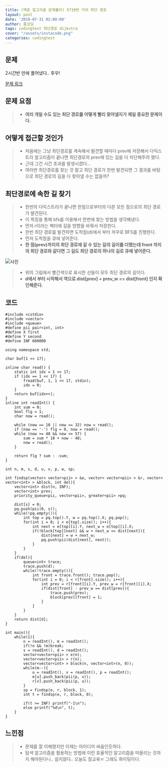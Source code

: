 ```yaml
---
title: (백준 알고리즘 문제풀이) 5719번 거의 최단 경로
layout: post
date: '2019-07-31 02:00:00'
author: 줌코딩
tags: codingtest 최단경로 dijkstra
cover: "/assets/instacode.png"
categories: codingtest
---
```


## 문제

2시간반 만에 풀어냈다.. 후우!

[문제 링크](https://www.acmicpc.net/problem/5719)

## 문제 요점

>* **여러 개일 수도 있는 최단 경로를 어떻게 빨리 찾아낼지가 제일 중요한 문제이다.**

## 어떻게 접근할 것인가

>* 처음에는 그냥 최단경로를 계속해서 발견할 때마다 prev에 저장해서 다익스트라 알고리즘이 끝나면 최단경로의 prev에 있는 길을 다 차단해주려 했다.
>* 근데 그건 시간 초과를 발생시켰다...
>* 여러번 최단경로를 찾는 것 말고 최단 경로가 한번 발견되면 그 결과를 바탕으로 최단 경로의 길을 다 찾아낼 수는 없을까?

## 최단경로에 속한 길 찾기

>* 한번의 다익스트라가 끝나면 한점으로부터의 다른 모든 점으로의 최단 경로가 발견된다.
>* 이 특징을 통해 bfs를 이용해서 한번에 찾는 방법을 생각해냈다.
>* 먼저 r이라는 벡터에 길을 방향을 바꿔서 저장한다.
>* 한번 최단 경로를 발견하면 도착점(d)에서 부터 꺼꾸로 BFS를 진행한다.
>* 먼저 도착점을 큐에 넣어준다.
>* **한 점(prev)까지의 최단 경로에 갈 수 있는 길의 길이를 더했는데 front 까지의 최단 경로와 같다면 그 길도 최단 경로의 하나의 길로 큐에 넣어준다.**

![사진](https://raw.githubusercontent.com/zoomKoding/zoomKoding.github.io/source/assets/_posts/5719-1.png)

>* 위의 그림에서 빨간색으로 표시한 선들이 모두 최단 경로의 길이다.
>* **d에서 부터 시작해서 역으로 dist\[prev\] + prev_w == dist\[front\] 인지 확인해준다.**

## 코드

    #include <cstdio>
    #include <vector>
    #include <queue>
    #define pii pair<int, int>
    #define X first
    #define Y second
    #define INF 600000

    using namespace std;

    char buf[1 << 17];

    inline char read() {
        static int idx = 1 << 17;
        if (idx == 1 << 17) {
            fread(buf, 1, 1 << 17, stdin);
            idx = 0;
        }
        return buf[idx++];
    }
    inline int readInt() {
        int sum = 0;
        bool flg = 1;
        char now = read();

        while (now == 10 || now == 32) now = read();
        if (now == '-') flg = 0, now = read();
        while (now >= 48 && now <= 57) {
            sum = sum * 10 + now - 48;
            now = read();
        }

        return flg ? sum : -sum;
    }

    int n, m, s, d, u, v, p, w, sp;

    int findsp(vector< vector<pii> > &e, vector< vector<pii> > &r, vector< vector<int> > &block, int del){
        vector<int> dist(n, INF);
        vector<int> prev;
        priority_queue<pii, vector<pii>, greater<pii> >pq; 

        dist[s] = 0;
        pq.push(pii(0, s));
        while(!pq.empty()){
            int top = pq.top().Y, w = pq.top().X; pq.pop();
            for(int i = 0; i < e[top].size(); i++){
                int next = e[top][i].Y, next_w = e[top][i].X;
                if(!block[top][next] && w + next_w <= dist[next]){
                    dist[next] = w + next_w;
                    pq.push(pii(dist[next], next));
                }
            }
        }
        if(del){
            queue<int> trace;
            trace.push(d);
            while(!trace.empty()){
                int front = trace.front(); trace.pop();
                for(int i = 0; i < r[front].size(); i++){
                    int prev = r[front][i].Y, prev_w = r[front][i].X;
                    if(dist[front] - prev_w == dist[prev]){
                        trace.push(prev);
                        block[prev][front] = 1;
                    }
                }
            }
        }
        return dist[d];
    }

    int main(){
        while(1){
            n = readInt(), m = readInt();
            if(!n && !m)break;
            s = readInt(), d = readInt();
            vector<vector<pii> > e(n);
            vector<vector<pii> > r(n);
            vector<vector<int> > block(n, vector<int>(n, 0));
            while(m--){
                u = readInt(), v = readInt(), p = readInt();
                e[u].push_back(pii(p, v));
                r[v].push_back(pii(p, u));
            }
            sp = findsp(e, r, block, 1);
            int t = findsp(e, r, block, 0);

            if(t >= INF) printf("-1\n");
            else printf("%d\n", t);
        }
    }

## 느낀점

>* 문제를 잘 이해했지만 이제는 아이디어 싸움인듯하다.
>* 탐색 알고리즘을 활용하는 방법에 이런 효율적인 알고리즘을 떠올리는 것까지 해야된다니.. 쉽지않다.. 오늘도 참교육ㅠ 그래도 화이팅이다.
